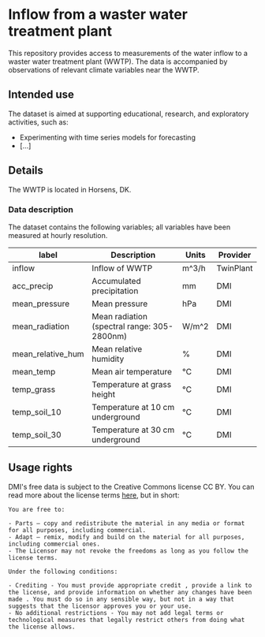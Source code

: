 # Inflow from a waster water treatment plant

This repository provides access to measurements of the water inflow to a waster water treatment plant (WWTP). The data is accompanied by observations of relevant climate variables near the WWTP.

## Intended use

The dataset is aimed at supporting educational, research, and exploratory activities, such as:

- Experimenting with time series models for forecasting
- [...]

## Details

The WWTP is located in Horsens, DK.

### Data description

The dataset contains the following variables; all variables have been measured at hourly resolution.

| label | Description | Units | Provider |
| --- | --- | --- | --- |
| inflow | Inflow of WWTP | m^3/h | TwinPlant |
| acc_precip | Accumulated precipitation | mm | DMI |
| mean_pressure | Mean pressure | hPa | DMI |
| mean_radiation | Mean radiation (spectral range: 305-2800nm) | W/m^2 | DMI |
| mean_relative_hum | Mean relative humidity | % | DMI |
| mean_temp | Mean air temperature | °C | DMI |
| temp_grass | Temperature at grass height | °C | DMI |
| temp_soil_10 | Temperature at 10 cm underground | °C | DMI |
| temp_soil_30 | Temperature at 30 cm underground |  °C| DMI |

## Usage rights

DMI's free data is subject to the Creative Commons license CC BY. You can read more about the license terms [here](https://www.dmi.dk/friedata/guides-til-frie-data/vilkar-for-brug-af-data), but in short:

    You are free to:

    - Parts — copy and redistribute the material in any media or format for all purposes, including commercial.
    - Adapt — remix, modify and build on the material for all purposes, including commercial ones.
    - The Licensor may not revoke the freedoms as long as you follow the license terms.

    Under the following conditions:

    - Crediting - You must provide appropriate credit , provide a link to the license, and provide information on whether any changes have been made . You must do so in any sensible way, but not in a way that suggests that the licensor approves you or your use.
    - No additional restrictions - You may not add legal terms or technological measures that legally restrict others from doing what the license allows.